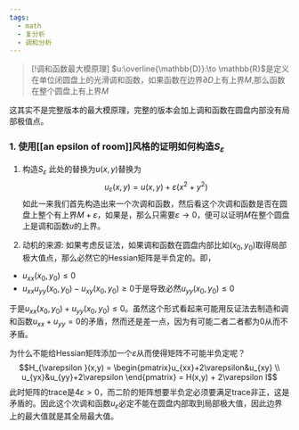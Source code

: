 ```yaml
---
tags:
  - math
  - 复分析
  - 调和分析
---
```


> [!调和函数最大模原理]
> $u:\overline{\mathbb{D}}:\to \mathbb{R}$是定义在单位闭圆盘上的光滑调和函数，如果函数在边界$\partial D$上有上界$M$,那么函数在整个圆盘上有上界$M$

 这其实不是完整版本的最大模原理，完整的版本会加上调和函数在圆盘内部没有局部极值点。

### 1. 使用[[an epsilon of room]]风格的证明如何构造$S_{\varepsilon}$
1. 构造$S_{\varepsilon}$
此处的替换为$u(x,y)$替换为$$u_{\varepsilon}(x,y) = u(x,y) +
\varepsilon(x^2+y^2)$$如此一来我们首先构造出来一个次调和函数，然后看这个次调和函数是否在圆盘上整个有上界$M+\varepsilon$，如果是，那么只需要$\varepsilon \to 0$，便可以证明$M$在整个圆盘上是调和函数$u$的上界。

2. 动机的来源:
如果考虑反证法，如果调和函数在圆盘内部比如$(x_0,y_0)$取得局部极大值点，那么必然它的Hessian矩阵是半负定的。即，
* $u_{xx}(x_0,y_0) \leq 0$
* $u_{xx}u_{yy}(x_0,y_0) - u_{xy}(x_0,y_0) \geq 0$于是导致必然$u_{yy}(x_0,y_0) \leq 0$

于是$u_{xx}(x_0,y_0)+u_{yy}(x_0,y_0)\leq 0$。虽然这个形式看起来可能用反证法去制造和调和函数$u_{xx}+u_{yy}=0$的矛盾，然而还是差一点，因为有可能二者二者都为0从而不矛盾。

为什么不能给Hessian矩阵添加一个$\varepsilon$从而使得矩阵不可能半负定呢？$$H_{\varepsilon }(x,y) = \begin{pmatrix}u_{xx}+2\varepsilon&u_{xy}
\\ u_{yx}&u_{yy}+2\varepsilon \end{pmatrix} = H(x,y) + 2\varepsilon
I$$此时矩阵的trace是$4\varepsilon >0$，而二阶的矩阵想要半负定必须要满足trace非正，这是矛盾的。因此这个次调和函数$u_{\varepsilon}$必定不能在圆盘内部取到局部极大值，因此边界上的最大值就是其全局最大值。

